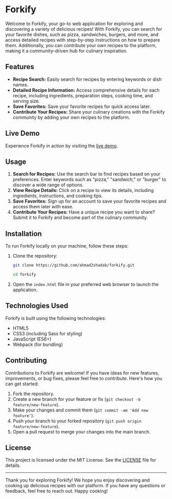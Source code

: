 # Forkify

Welcome to Forkify, your go-to web application for exploring and discovering a variety of delicious recipes! With Forkify, you can search for your favorite dishes, such as pizza, sandwiches, burgers, and more, and access detailed recipes with step-by-step instructions on how to prepare them. Additionally, you can contribute your own recipes to the platform, making it a community-driven hub for culinary inspiration.

## Features

- **Recipe Search:** Easily search for recipes by entering keywords or dish names.
- **Detailed Recipe Information:** Access comprehensive details for each recipe, including ingredients, preparation steps, cooking time, and serving size.
- **Save Favorites:** Save your favorite recipes for quick access later.
- **Contribute Your Recipes:** Share your culinary creations with the Forkify community by adding your own recipes to the platform.

## Live Demo

Experience Forkify in action by visiting the [live demo](https://forkify-v2.netlify.app/).

## Usage

1. **Search for Recipes:** Use the search bar to find recipes based on your preferences. Enter keywords such as "pizza," "sandwich," or "burger" to discover a wide range of options.
2. **View Recipe Details:** Click on a recipe to view its details, including ingredients, instructions, and cooking tips.
3. **Save Favorites:** Sign up for an account to save your favorite recipes and access them later with ease.
4. **Contribute Your Recipes:** Have a unique recipe you want to share? Submit it to Forkify and become part of the culinary community.

## Installation

To run Forkify locally on your machine, follow these steps:

1. Clone the repository:
   ```bash
   git clone https://github.com/ahmad2shadab/forkify.git
   ```

    ```bash
    cd forkify
    ```

3. Open the `index.html` file in your preferred web browser to launch the application.

## Technologies Used

Forkify is built using the following technologies:

- HTML5
- CSS3 (including Sass for styling)
- JavaScript (ES6+)
- Webpack (for bundling)

## Contributing

Contributions to Forkify are welcome! If you have ideas for new features, improvements, or bug fixes, please feel free to contribute. Here's how you can get started:

1. Fork the repository.
2. Create a new branch for your feature or fix (`git checkout -b feature/new-feature`).
3. Make your changes and commit them (`git commit -am 'Add new feature'`).
4. Push your branch to your forked repository (`git push origin feature/new-feature`).
5. Open a pull request to merge your changes into the main branch.

## License

This project is licensed under the MIT License. See the [LICENSE](LICENSE) file for details.

---

Thank you for exploring Forkify! We hope you enjoy discovering and cooking up delicious recipes with our platform. If you have any questions or feedback, feel free to reach out. Happy cooking!

